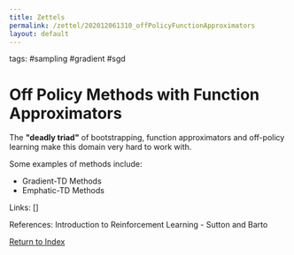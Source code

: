 ```yaml
---
title: Zettels
permalink: /zettel/202012061310_offPolicyFunctionApproximators
layout: default
---
```

tags: #sampling #gradient #sgd

# Off Policy Methods with Function Approximators

The **"deadly triad"** of bootstrapping, function approximators and off-policy learning make this
domain very hard to work with.

Some examples of methods include:
- Gradient-TD Methods
- Emphatic-TD Methods

Links: []

References: Introduction to Reinforcement Learning - Sutton and Barto

[Return to Index](index)